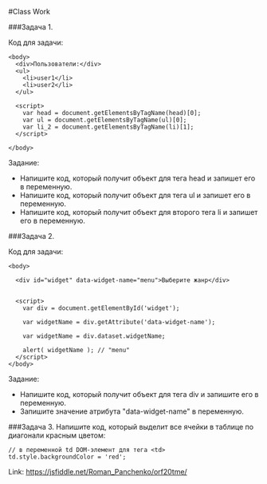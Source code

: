 #Class Work 

###Задача 1. 

Код для задачи: 
```
<body>
  <div>Пользователи:</div>
  <ul>
    <li>user1</li>
    <li>user2</li>
  </ul>

  <script>
    var head = document.getElementsByTagName(head)[0];
    var ul = document.getElementsByTagName(ul)[0];
    var li_2 = document.getElementsByTagName(li)[1];
  </script>

</body>

``` 

Задание: 

* Напишите код, который получит объект для тега head и запишет его в переменную.
* Напишите код, который получит объект для тега ul и запишет его в переменную.
* Напишите код, который получит объект для второго тега li и запишет его в переменную. 


###Задача 2.  

Код для  задачи: 

```
<body>

  <div id="widget" data-widget-name="menu">Выберите жанр</div>


  <script>
    var div = document.getElementById('widget');

    var widgetName = div.getAttribute('data-widget-name');
   
    var widgetName = div.dataset.widgetName;

    alert( widgetName ); // "menu"
  </script>
</body>
```
Задание: 

* Напишите код, который получит объект для тега div и запишите его в переменную.
* Запишите значение атрибута "data-widget-name" в переменную.


###Задача 3. 
Напишите код, который выделит все ячейки в таблице по диагонали красным цветом:

```
// в переменной td DOM-элемент для тега <td>
td.style.backgroundColor = 'red';
```

Link: https://jsfiddle.net/Roman_Panchenko/orf20tme/




